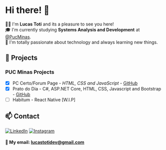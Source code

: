# Hi there! 👋

🧑‍💻 I'm <strong>Lucas Toti</strong> and its a pleasure to see you here!<br/>
🎓 I'm currently studying <strong>Systems Analysis and Development</strong> at [@PucMinas](https://github.com/ICEI-PUC-Minas-PMV-ADS).<br/>
📖 I'm totally passionate about technology and always learning new things.

## 📁 Projects

### PUC Minas Projects

- [x] PC Certo/Forum Page - _HTML, CSS and JavaScript_  - [GitHub](https://github.com/ICEI-PUC-Minas-PMV-ADS/pmv-ads-2024-1-e1-proj-web-t4-pc-certo)
- [x] Prato do Dia - C#, ASP.NET Core, HTML, CSS, Javascript and Bootstrap - [GitHub](https://github.com/ICEI-PUC-Minas-PMV-ADS/pmv-ads-2024-2-e2-proj-int-t4-pmv-ads-2024-2-e2-projpratododia)
- [ ] Habitum - React Native [W.I.P]

## 📫 Contact

[![LinkedIn](https://img.shields.io/badge/LinkedIn-0077B5?style=for-the-badge&logo=linkedin&logoColor=white)](https://www.linkedin.com/in/lucas-toti-5114ab20a/)
[![Instagram](https://img.shields.io/badge/Instagram-E4405F?style=for-the-badge&logo=instagram&logoColor=white)](https://www.instagram.com/lcstotidev/)

#### 📧 My email: <strong> lucastotidev@gmail.com </strong>
